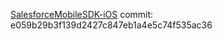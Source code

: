 [SalesforceMobileSDK-iOS](https://github.com/forcedotcom/SalesforceMobileSDK-iOS) commit: e059b29b3f139d2427c847eb1a4e5c74f535ac36

